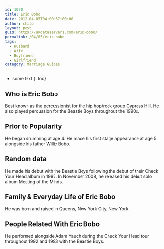 ```yaml
---
id: 1070
title: Eric Bobo
date: 2012-04-05T04:00:37+00:00
author: chito
layout: post
guid: https://ukdataservers.com/eric-bobo/
permalink: /04/05/eric-bobo
tags:
  - Husband
  - Wife
  - Boyfriend
  - Girlfriend
category: Marriage Guides
---
```


* some text
{: toc}


## Who is  Eric Bobo
                  
                  
                  
Best known as the percussionist for the hip hop/rock group Cypress Hill. He also played percussion for the Beastie Boys throughout the 1990s.
                  
                
                
                
## Prior to Popularity 
                  
                  
                  
He began drumming at age 4. He made his first stage appearance at age 5 alongside his father Willie Bobo.
                  
                
                
                
## Random data 
                  
                  
                  
He made his debut with the Beastie Boys following the debut of their Check Your Head album in 1992. In November 2008, he released his debut solo album Meeting of the Minds.
                  
                
                
                
## Family & Everyday Life of Eric Bobo
                  
                  
                  
He was born and raised in Queens, New York City, New York.
                  
                
                
                
## People Related With  Eric Bobo
                  
                  
                  
He performed alongside Adam Yauch during the Check Your Head tour throughout 1992 and 1993 with the Beastie Boys.
                  
                
              
            
          
          
          
    
    
  

